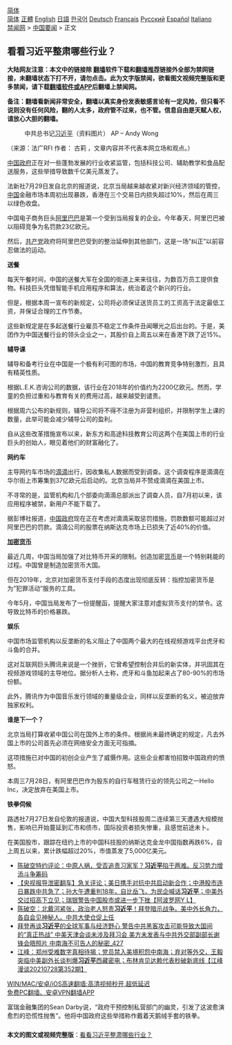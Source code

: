  <!-- 面包屑导航 --> <div class="breadcrumb"><!-- GTranslate: https://gtranslate.io/ -->  <div class="switcher notranslate">  <div class="selected">  <a href="#" onclick="return false;"> 简体</a>  </div>  <div class="option">  <a href="https://www.bannedbook.org" onclick="doGTranslate('zh-CN|zh-CN');jQuery('div.switcher div.selected a').html(jQuery(this).html());return false;" title="简体中文" class="nturl selected"> 简体</a>  <a href="https://www.bannedbook.org/zh-tw/" onclick="doGTranslate('zh-CN|zh-TW');jQuery('div.switcher div.selected a').html(jQuery(this).html());return false;" title="繁體中文" class="nturl"> 正體</a>  <a href="https://www.bannedbook.org/en/" onclick="doGTranslate('zh-CN|en');jQuery('div.switcher div.selected a').html(jQuery(this).html());return false;" title="English" class="nturl"> English</a>  <a href="https://www.bannedbook.org/ja/" onclick="doGTranslate('zh-CN|ja');jQuery('div.switcher div.selected a').html(jQuery(this).html());return false;" title="日本語" class="nturl"> 日語</a>  <a href="https://www.bannedbook.org/ko/" onclick="doGTranslate('zh-CN|ko');jQuery('div.switcher div.selected a').html(jQuery(this).html());return false;" title="한국어" class="nturl"> 한국어</a>  <a href="https://www.bannedbook.org/de/" onclick="doGTranslate('zh-CN|de');jQuery('div.switcher div.selected a').html(jQuery(this).html());return false;" title="Deutsch" class="nturl"> Deutsch</a>  <a href="https://www.bannedbook.org/fr/" onclick="doGTranslate('zh-CN|fr');jQuery('div.switcher div.selected a').html(jQuery(this).html());return false;" title="Français" class="nturl"> Français</a>  <a href="https://www.bannedbook.org/ru/" onclick="doGTranslate('zh-CN|ru');jQuery('div.switcher div.selected a').html(jQuery(this).html());return false;" title="Русский" class="nturl"> Русский</a>  <a href="https://www.bannedbook.org/es/" onclick="doGTranslate('zh-CN|es');jQuery('div.switcher div.selected a').html(jQuery(this).html());return false;" title="Español" class="nturl"> Español</a>  <a href="https://www.bannedbook.org/it/" onclick="doGTranslate('zh-CN|it');jQuery('div.switcher div.selected a').html(jQuery(this).html());return false;" title="Italiano" class="nturl"> Italiano</a>  </div>  </div>      <div class='breadcrumb-sub'><!-- Breadcrumb NavXT 6.3.0 --> <a href="https://www.bannedbook.org/" class="home">禁闻网</a> &gt; <a href="https://www.bannedbook.org/bnews/headline/" class="category">中国要闻</a> &gt; 正文</div></div><h2>看看习近平整肃哪些行业？</h2> <p class="notice"><b>大陆网友注意：本文中的链接除 <a href="https://github.com/bannedbook/fanqiang" >翻墙</a>软件下载和<a href="https://github.com/killgcd/justmysocks/blob/master/README.md">翻墙推荐</a>链接外全部为禁网链接，未翻墙状态下打不开，请勿点击。此为文字版禁闻，欲看图文视频完整版和更多禁闻，请下载<a href="https://github.com/bannedbook/fanqiang">翻墙软件或APP</a>后翻墙上禁闻网。</p><p>备注：翻墙看新闻非常安全，翻墙以真实身份发表敏感言论有一定风险，但只看不说则没有任何风险，翻的人太多，政府管不过来，也不管。信息自由是天赋人权，请放心大胆的翻墙。</b></p>  <div class="entry"> <figure>                <figcaption>                中共总书记<a href="https://www.bannedbook.org/bnews/tag/%e4%b9%a0%e8%bf%91%e5%b9%b3/" class="st_tag internal_tag" rel="tag" title="标签 习近平 下的日志">习近平</a>（资料图片）                AP &#8211; Andy Wong            </figcaption></figure> <p>（来源：法广RFI                                      作者：                                                                                                     古莉                                                                                            ，文章内容并不代表本网立场和观点。）</p> <p >                    <span class='wp_keywordlink_affiliate'><a href="https://www.bannedbook.org/" title="中国" target="_blank">中国</a></span><a href="https://www.bannedbook.org/bnews/tag/%e6%94%bf%e5%ba%9c/" class="st_tag internal_tag" rel="tag" title="标签 政府 下的日志">政府</a>正在对一些蓬勃发展的行业收紧监管，包括科技公司、辅助教学和食品配送服务，这些举措导致数千亿美元蒸发了。                </p> <p>法新社7月29日发自北京的报道说，北京当局越来越收紧对新兴经济领域的管控，<a href="https://www.bannedbook.org/bnews/tag/%E4%B8%AD%E5%9B%BD/" class="st_tag internal_tag" rel="tag" title="标签 中国 下的日志">中国</a>金融市场本周初出现暴跌，香港在三个交易日内损失超过10%，然后在周三以绿色收盘。</p> <p>中国电子商务巨头<a href="https://www.bannedbook.org/bnews/tag/%e9%98%bf%e9%87%8c%e5%b7%b4%e5%b7%b4/" class="st_tag internal_tag" rel="tag" title="标签 阿里巴巴 下的日志">阿里巴巴</a>是第一个受到当局报复的企业。今年春天，阿里巴巴被以阻碍竞争为名罚款23亿欧元。</p> <p>然后，<a href="https://www.bannedbook.org/bnews/tag/%e5%85%b1%e4%ba%a7%e5%85%9a/" class="st_tag internal_tag" rel="tag" title="标签 共产党 下的日志">共产党</a>政府将阿里巴巴受到的整治延伸到其他部门，这是一场&#8221;纠正&#8221;以前容忍做法的运动。</p> <p><strong>送餐 </strong></p> <p>每天午餐时间，中国的送餐大军在全国的街道上来来往往，为数百万员工提供食物。科技巨头凭借智能手机应用程序和算法，统治着这个新兴的行业。</p> <p>但是，根据本周一宣布的新规定，公司将必须保证送货员工的工资高于法定最低工资，并保证合理的工作节奏。</p>  <p>这些新规定是在多起送餐行业雇员不稳定工作条件丑闻曝光之后出台的。于是，美团作为中国送餐行业的领头企业之一，其股价自上周五以来在香港下跌了近15%。</p> <p><strong>辅导课 </strong></p> <p>辅导和备考行业在中国是一个极有利可图的市场，中国的教育竞争特别激烈，且具有精英性质。</p> <p>根据L.E.K.咨询公司的数据，该行业在2018年的价值约为2200亿欧元。然而，学童的负担过重和与教育有关的费用过高，越来越受到谴责。</p> <p>根据周六公布的新规则，辅导公司将不得不注册为非营利组织，并限制学生上课的数量，此举可能会减少辅导公司的盈利。</p> <p>自从这些改革措施宣布以来，新东方和高途科技教育公司这两个在美国上市的行业巨头的创始人，眼见着他们的财富融化了。</p> <p><strong>网约车</strong></p> <p>主导网约车市场的<a href="https://www.bannedbook.org/bnews/tag/%E6%BB%B4%E6%BB%B4/" class="st_tag internal_tag" rel="tag" title="标签 滴滴 下的日志">滴滴</a>出行，因收集私人数据而受到调查。这个调查程序是滴滴在华尔街上市筹集到37亿欧元后启动的。北京当局并不赞成滴滴在美国上市。</p>  <p>不寻常的是，监管机构和几个部委向滴滴总部派出了调查人员，自7月初以来，该应用程序被禁，新用户不能下载了。</p> <p>据彭博社报道，<a href="https://www.bannedbook.org/bnews/tag/%e4%b8%ad%e5%9b%bd%e6%94%bf%e5%ba%9c/" class="st_tag internal_tag" rel="tag" title="标签 中国政府 下的日志">中国政府</a>现在正在考虑对滴滴采取惩罚措施，罚款数额可能超过对阿里巴巴的罚款。滴滴公司的股票在纳斯达克市场上已损失了近40%的价值。</p> <p><strong><a href="https://www.bannedbook.org/bnews/tag/%E5%8A%A0%E5%AF%86%E8%B4%A7%E5%B8%81/" class="st_tag internal_tag" rel="tag" title="标签 加密货币 下的日志">加密货币</a>  </strong></p> <p>最近几周，中国当局加强了对比特币开采的限制。创造加密<a href="https://www.bannedbook.org/bnews/tag/%E8%B4%A7%E5%B8%81/" class="st_tag internal_tag" rel="tag" title="标签 货币 下的日志">货币</a>是一个特别耗能的过程。中国曾是制造加密货币大国。</p> <p>但在2019年，北京对加密货币支付手段的态度出现彻底反转：指控加密货币是为&#8221;犯罪活动&#8221;服务的工具。</p> <p>今年5月，中国当局发布了一份提醒函，提醒大家注意对虚拟货币支付的禁令。这导致比特币的价格暴跌。</p> <p><strong>娱乐</strong></p> <p>中国市场监管机构以反垄断的名义阻止了中国两个最大的在线视频游戏平台虎牙和斗鱼的合并。</p>  <p>这对互联网巨头腾讯来说是一个挫折，它曾希望控制合并后的新实体，并巩固其在视频游戏领域的主导地位。据分析人士称，虎牙和斗鱼加起来占了80-90%的市场份额。</p> <p>此外，腾讯作为中国音乐发行领域的重量级企业，同样以反垄断的名义，被迫放弃独家权利。</p> <p><strong>谁是下一个？</strong></p> <p>北京当局打算收紧中国公司在国外上市的条件。根据尚未最终确定的规定，凡去外国上市的公司首先必须在网络安全方面无可指摘。</p> <p>这项措施已对中国的初创企业产生了威慑作用。这些企业都害怕招致中国政府的愤怒。</p> <p>本周三7月28日，有阿里巴巴作为股东的自行车租赁行业的领先公司之一Hello Inc，决定放弃在美国上市。</p> <p><strong>铁拳伺候</strong></p> <p>路透社7月27日发自伦敦的报道说，中国大型科技股周二连续第三天遭遇大规模抛售，影响已开始蔓延到汇市和债市，国际投资者损失惨重，且感觉前途未卜。</p>  <p>在美国股市，跟踪在纽约上市的中国科技股的纳斯达克金龙中国指数再跌6%，自上周五以来，累计跌幅超过20%，市值蒸发了5,000亿美元。</p> <ul class='op-related-articles' title='相关阅读'> <li><a href='https://www.bannedbook.org/bnews/bannedvideo/20210730/1596642.html' target='_blank'>陈破空特约评论：中原人祸，受否追责习家军？<b>习近平</b>陷于两难。反习势力增添斗争筹码</a></li> <li><a href='https://www.bannedbook.org/bnews/bannedvideo/20210729/1596490.html' target='_blank'>【央视报导泄密翻车】急关评论；美日携手对抗中共启动新合作；中港股市连日暴跌中共急了；孙大午遭重判18年，自比岳飞，为民企喊话<b>习近平</b>；中美外交过招高下立见；瑞银警告中国股市或进一步下挫【阿波罗网Y L】</a></li> <li><a href='https://www.bannedbook.org/bnews/bannedvideo/20210729/1596488.html' target='_blank'>陈破空：北戴河紧张，政治老人怒责<b>习近平</b>！拜登暗示战争。美中外长角力，各自会见神秘人。中共大使仓促上任</a></li> <li><a href='https://www.bannedbook.org/bnews/comments/20210729/1596326.html' target='_blank'>拜登再谈<b>习近平</b>的全球军事与经济野心 警告中共黑客攻击可能导致大国间的“真正热战” 中美天津会谈未涉及拜习会 美方未发表与中共外交部副部长谢锋会晤照片 中南海不可告人的秘密_427</a></li> <li><a href='https://www.bannedbook.org/bnews/cbnews/20210729/1596319.html' target='_blank'>江峰：郑州受难数字真相待揭；党员禁入美境积怨中南海；弃对等外交，王毅突临中美副外长谈判爆<b>习近平</b>西藏密电；布林肯见达赖代表秒破新底线【江峰漫谈20210728第352期】</a></li> </ul> <p class="texttj"> <a href="https://github.com/bannedbook/fanqiang/wiki/V2ray%E6%9C%BA%E5%9C%BA" target="_blank">WIN/MAC/安卓/iOS高速翻墙:高清视频秒开,超低延迟</a><br/> <a href="https://github.com/bannedbook/fanqiang/wiki/%E7%A6%81%E9%97%BB%E7%BD%91%E5%AE%89%E5%8D%93%E7%BF%BB%E5%A2%99%E6%96%B0%E9%97%BBAPP" target="_blank">免费PC翻墙、安卓VPN翻墙APP</a></p><p>富瑞金融集团的Sean Darby说，“政府干预控制私营部门的幽灵，引发了这波愈演愈烈的恐慌性抛售”。他将中国政府这些举措称作戴着天鹅绒手套的铁拳。</p><a name='sharetosocial'></a>  <div style="margin-bottom:5px;padding-bottom:5px;clear:both"> <div id="archive-pix-1" class="banner-ads"> <!-- AuctionX Display platform tag START --> <div id="26318x728x90x621x_ADSLOT2" clicktrack="%%CLICK_URL_ESC%%"></div> <!-- AuctionX Display platform tag END --> </div> <div id="archive-pix-2" class="banner-ads"> <!-- AuctionX Display platform tag START --> <div id="26315x300x250x621x_ADSLOT2" clicktrack="%%CLICK_URL_ESC%%"></div> <!-- AuctionX Display platform tag END --> </div> </div>  <div id="archive-pix-1" class="banner-ads"> <!-- AuctionX Display platform tag START --> <div id="26318x728x90x621x_ADSLOT3" clicktrack="%%CLICK_URL_ESC%%"></div> <!-- AuctionX Display platform tag END --> </div> <div><b>本文的图文或视频完整版</b>：<a href='https://www.bannedbook.org/bnews/headline/20210730/1596688.html'>看看习近平整肃哪些行业？</a></div>  </div><!--END ENTRY--> 